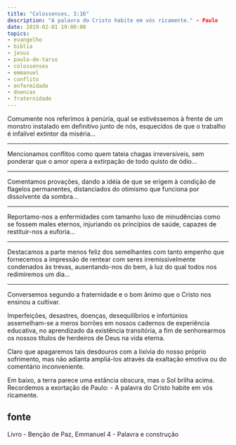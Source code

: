 ```yaml
---
title: "Colossenses, 3:16"
description: "A palavra do Cristo habite em vós ricamente." - Paulo
date: 2019-02-01 19:00:00
topics: 
- evangelho
- biblia
- jesus
- paulo-de-tarso
- colossenses
- emmanuel
- conflito
- enfermidade
- doencas
- fraternidade
---
```


Comumente nos referimos à penúria, qual se estivéssemos à frente de um monstro
instalado em definitivo junto de nós, esquecidos de que o trabalho é infalível
extintor da miséria... 

***

Mencionamos conflitos como quem tateia chagas irreversíveis, sem ponderar que o
amor opera a extirpação de todo quisto de ódio... 

***

Comentamos provações, dando a idéia de que se erigem à condição de flagelos
permanentes, distanciados do otimismo que funciona por dissolvente da sombra... 

***

Reportamo-nos a enfermidades com tamanho luxo de minudências como se fossem
males eternos, injuriando os princípios de saúde, capazes de restituir-nos a
euforia... 

***

Destacamos a parte menos feliz dos semelhantes com tanto empenho que fornecemos
a impressão de rentear com seres irremissivelmente condenados às trevas,
ausentando-nos do bem, à luz do qual todos nos redimiremos um dia...

***

Conversemos segundo a fraternidade e o bom ânimo que o Cristo nos
ensinou a cultivar.

Imperfeições, desastres, doenças, desequilíbrios e infortúnios assemelham-se a
meros borrões em nossos cadernos de experiência educativa, no aprendizado da
existência transitória, a fim de senhorearmos os nossos títulos de herdeiros de
Deus na vida eterna. 

Claro que apagaremos tais desdouros com a lixívia do nosso próprio sofrimento,
mas não adianta ampliá-los através da exaltação emotiva ou do comentário
inconveniente.

Em baixo, a terra parece uma estância obscura, mas o Sol brilha acima.
Recordemos a exortação de Paulo: - A palavra do Cristo habite em vós ricamente.


## fonte
Livro - Benção de Paz, Emmanuel
4 - Palavra e construção
